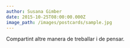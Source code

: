 ```yaml
---
author: Susana Gimber
date: 2015-10-25T08:00:00.000Z
image_path: /images/postcards/sample.jpg
---
```


Compartint altre manera de treballar i de pensar.